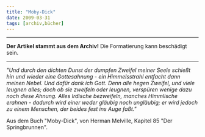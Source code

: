 ```yaml
---
title: "Moby-Dick"
date: 2009-03-31
tags: [archiv,bücher]
---
```

<hr><b>Der Artikel stammt aus dem Archiv!</b> Die Formatierung kann beschädigt sein.<hr>

<i>"Und durch den dichten Dunst der dumpfen Zweifel meiner Seele schießt hin und wieder eine Gottesahnung - ein Himmelsstrahl entfacht dann meinen Nebel. Und dafür dank ich Gott. Denn alle hegen Zweifel, und viele leugnen alles; doch ob sie zweifeln oder leugnen, verspüren wenige dazu noch diese Ahnung. Alles Irdische bezweifeln, manches Himmlische erahnen - dadurch wird einer weder gläubig noch ungläubig; er wird jedoch zu einem Menschen, der beides fest ins Auge faßt."</i>

Aus dem Buch "Moby-Dick", von Herman Melville, Kapitel 85 "Der Springbrunnen".
<!--break-->

